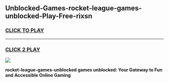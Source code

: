 
## Unblocked-Games-rocket-league-games-unblocked-Play-Free-rixsn
<h3>
<a href="https://premium76.site?title=rocket-league-games-unblocked&ref=15A">CLICK TO PLAY</a></h3>
<hr>

<h3>
<a href="https://premium76.site?title=rocket-league-games-unblocked&ref=15A">CLICK 2 PLAY</a>
  
</h3>

<a href="https://premium76.site?title=rocket-league-games-unblocked&ref=15A"><img src="https://clearcache.store/games.png"></a>


**rocket-league-games-unblocked games unblocked: Your Gateway to Fun and Accessible Online Gaming**

